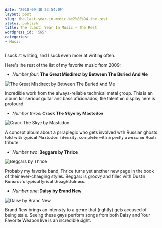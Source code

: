 ```yaml
---
date: '2010-09-18 23:54:09'
layout: post
slug: the-last-year-in-music-%e2%80%94-the-rest
status: publish
title: The (Last) Year In Music — The Rest
wordpress_id: '565'
categories:
- Music
---
```


I suck at writing, and I suck even more at writing often.

Here's the rest of the list of my favorite music from 2009:

* *Number four*: **The Great Misdirect by Between The Buried And Me**

![The Great Misdirect by Between The Buried And Me](http://www.thomasupton.com/images/album/between-the-buried-and-me_the-great-misdirect_2009.jpg)

Incredible work from the always-reliable technical metal group. This is an album for serious guitar and bass aficionados; the talent on display here is profound.

* *Number three*: **Crack The Skye by Mastodon**

![Crack The Skye by Mastodon](http://www.thomasupton.com/images/album/mastodon_crack-the-skye_2009.jpg)

A concept album about a paraplegic who gets involved with Russian ghosts told with typical Mastodon intensity, complete with a pretty awesome Rush tribute.

*  *Number two*: **Beggars by Thrice**

![Beggars by Thrice](http://www.thomasupton.com/images/album/thrice_beggars_2009.jpg)

Probably my favorite band, Thrice turns yet another new page in the book of their ever-changing styles. Beggars is groovy and filled with Dustin Kensrue's typical lyrical thoughtfulness.

* *Number one*: **Daisy by Brand New**

![Daisy by Brand New](http://www.thomasupton.com/images/album/brand-new_daisy_2009.jpg)

Brand New brings an intensity to a genre that (rightly) gets accused of being stale. Seeing these guys perform songs from both Daisy and Your Favorite Weapon live is an incredible sight.
